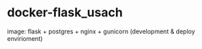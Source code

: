 # docker-flask_usach
image: flask + postgres + nginx + gunicorn (development &amp; deploy envirioment)
